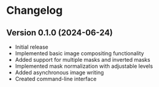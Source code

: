 # Changelog

## Version 0.1.0 (2024-06-24)

- Initial release
- Implemented basic image compositing functionality
- Added support for multiple masks and inverted masks
- Implemented mask normalization with adjustable levels
- Added asynchronous image writing
- Created command-line interface